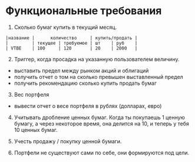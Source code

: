 # Функциональные требования

1. Сколько бумаг купить в текущий месяц.
```text
|название |      количество     | купить/продать |
|         | текущее | требуемое | шт    | руб    |
| VTBE    | 100     | 120       | 20    | 2000   |                                                 
```

2. Триггер, когда просадка на указанную пользователем величину.
* выставить предел между рынком акций и облигаций
* получить отчет о том на сколько превышен выставленный предел
* получить рекомендацию сколько купить продать бумаг

3. Вес портфеля
* вывести отчет о весе портфеля в рублях (долларах, евро)

4. Учитывать дробление ценных бумаг. Когда ты покупаешь 1 ценную бумагу,
а через некоторое время, она делится на 10, и теперь у тебя 10
ценных бумаг.

5. Учесть продажу / покупку ценной бумаги.

6. Портфели не существуют сами по себе, они формируются под цели.
